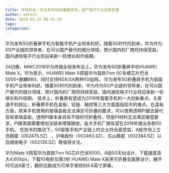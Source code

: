 ```yaml
---
title: 市场机会｜华为发布5G折叠屏手机，国产电子行业迎来机遇
author: wetech
date: 2019-02-25 08:25:20
tags: 
categories: 
---
```

华为发布5G折叠屏手机为智能手机产业带来利好。随着5G时代的到来，华为作为5G产业链的领导者，在可以国产替代的细分领域，预计国内的厂商将持续受益，国内通信电子行业将迎来新一轮增长和升级期。
<!-- more -->
24日晚，MWC2019华为终端全球发布会上，华为发布5G折叠屏手机HUAWEI Mate X。华为表示，HUAWEI Mate X搭载华为首款7nm 5G多模芯片巴龙5000+麒麟980，同时支持NSA/SA两种5G组网。
华为发布5G折叠屏手机为智能手机产业带来利好。随着5G时代的到来，华为作为5G产业链的领导者，在可以国产替代的细分领域，预计国内的厂商将持续受益，国内通信电子行业将迎来新一轮增长和升级期。
技术上，折叠屏有望成为2019年智能手机的一大创新重点。与普通手机相比，折叠屏手机在盖板、铰链、触控等三大方面面临较大的难点。在盖板方面，原来手机使用的玻璃盖板无法满足可折叠的要求，可以使用透明PI膜去替代现有玻璃盖板。透明PI膜本身具有不错的可折叠性，但是PI材料无法满足硬度要求，PI膜表面需要增加涂层来增强硬度。各大手机厂商有望在2019年推出多款5G手机。
在技术的推动下，5G智能手机产业链上的企业将全面受益，A股市场上立讯精密（002475.SZ） 、沪电股份（002463.SZ）、东山精密（002384.SZ）以及顺络电子（002138.SZ）等值得关注。
 
 
华为Mate X搭载华为首款7nm 5G芯片巴龙5000，4组5G天仙设计，下载速度高大4.6Gbps，下载1G电影仅需3秒
HUAWEI Mate X采用可折叠全面屏设计，展开时可达8英寸，翻折后能成为可单手掌控的6.6英寸屏幕。
